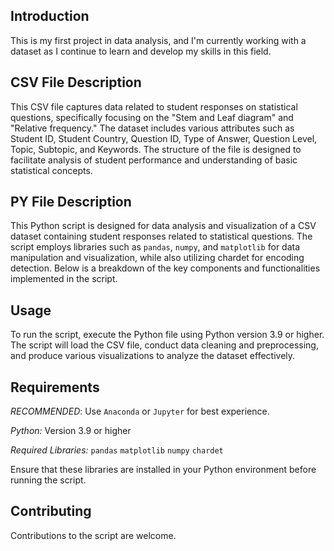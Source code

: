 ## Introduction
This is my first project in data analysis, and I'm currently working with a dataset as I continue to learn and develop my skills in this field.

## CSV File Description
This CSV file captures data related to student responses on statistical questions, specifically focusing on the "Stem and Leaf diagram" and "Relative frequency." The dataset includes various attributes such as Student ID, Student Country, Question ID, Type of Answer, Question Level, Topic, Subtopic, and Keywords. The structure of the file is designed to facilitate analysis of student performance and understanding of basic statistical concepts.

## PY File Description
This Python script is designed for data analysis and visualization of a CSV dataset containing student responses related to statistical questions. The script employs libraries such as `pandas`, `numpy`, and `matplotlib` for data manipulation and visualization, while also utilizing chardet for encoding detection. Below is a breakdown of the key components and functionalities implemented in the script.

## Usage
To run the script, execute the Python file using Python version 3.9 or higher. The script will load the CSV file, conduct data cleaning and preprocessing, and produce various visualizations to analyze the dataset effectively.

## Requirements
*RECOMMENDED*:
Use `Anaconda` or `Jupyter` for best experience.

*Python:*
Version 3.9 or higher


*Required Libraries:*
`pandas`
`matplotlib`
`numpy`
`chardet`


Ensure that these libraries are installed in your Python environment before running the script.

## Contributing
Contributions to the script are welcome.